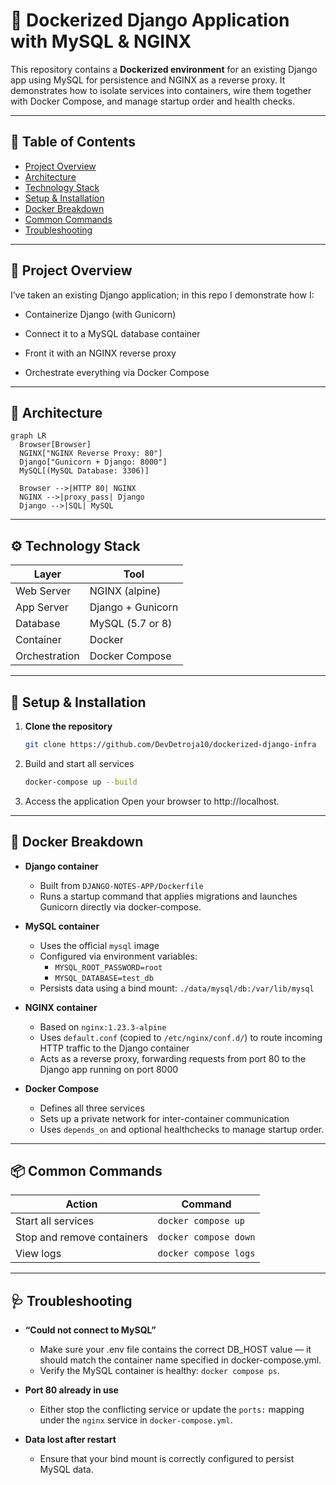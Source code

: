 # 🐳 Dockerized Django Application with MySQL & NGINX

This repository contains a **Dockerized environment** for an existing Django app using MySQL for persistence and NGINX as a reverse proxy. It demonstrates how to isolate services into containers, wire them together with Docker Compose, and manage startup order and health checks.

---

## 📌 Table of Contents

- [Project Overview](#project-overview)  
- [Architecture](#architecture)  
- [Technology Stack](#technology-stack)  
- [Setup & Installation](#setup--installation)  
- [Docker Breakdown](#docker-breakdown)  
- [Common Commands](#common-commands)  
- [Troubleshooting](#troubleshooting)  

---

## 🧾 Project Overview

I’ve taken an existing Django application; in this repo I demonstrate how I:

- Containerize Django (with Gunicorn)

- Connect it to a MySQL database container

- Front it with an NGINX reverse proxy

- Orchestrate everything via Docker Compose

---

## 🧱 Architecture

```mermaid
graph LR
  Browser[Browser]
  NGINX["NGINX Reverse Proxy: 80"]
  Django["Gunicorn + Django: 8000"]
  MySQL[(MySQL Database: 3306)]

  Browser -->|HTTP 80| NGINX
  NGINX -->|proxy_pass| Django
  Django -->|SQL| MySQL 
```

---

## ⚙️ Technology Stack

| Layer         | Tool               |
|---------------|--------------------|
| Web Server    | NGINX (alpine)     |
| App Server    | Django + Gunicorn  |
| Database      | MySQL (5.7 or 8)   |
| Container     | Docker             |
| Orchestration | Docker Compose     |

---

## 🚀 Setup & Installation

1. **Clone the repository**  
   ```bash
   git clone https://github.com/DevDetroja10/dockerized-django-infra
   ```
2. Build and start all services
   ```bash
   docker-compose up --build
   ```
3. Access the application
   Open your browser to http://localhost.

---

## 🐋 Docker Breakdown

- **Django container**
  - Built from `DJANGO-NOTES-APP/Dockerfile`
  - Runs a startup command that applies migrations and launches Gunicorn directly via docker-compose.

- **MySQL container**
  - Uses the official `mysql` image
  - Configured via environment variables:
    - `MYSQL_ROOT_PASSWORD=root`
    - `MYSQL_DATABASE=test_db`
  - Persists data using a bind mount: `./data/mysql/db:/var/lib/mysql`

- **NGINX container**
  - Based on `nginx:1.23.3-alpine`
  - Uses `default.conf` (copied to `/etc/nginx/conf.d/`) to route incoming HTTP traffic to the Django container
  - Acts as a reverse proxy, forwarding requests from port 80 to the Django app running on port 8000

- **Docker Compose**
  - Defines all three services
  - Sets up a private network for inter-container communication
  - Uses `depends_on` and optional healthchecks to manage startup order.

---

## 📦 Common Commands

| Action                     | Command                          |
|----------------------------|----------------------------------|
| Start all services         | `docker compose up`      |
| Stop and remove containers | `docker compose down`         |
| View logs                  | `docker compose logs`         |

---

## 🩺 Troubleshooting

- **“Could not connect to MySQL”**
  - Make sure your .env file contains the correct DB_HOST value — it should match the container name specified in docker-compose.yml.
  - Verify the MySQL container is healthy: `docker compose ps`.

- **Port 80 already in use**
  - Either stop the conflicting service or update the `ports:` mapping under the `nginx` service in `docker-compose.yml`.

- **Data lost after restart**
  - Ensure that your bind mount is correctly configured to persist MySQL data.

